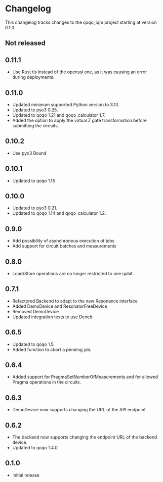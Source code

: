 # Changelog

This changelog tracks changes to the qoqo_iqm project starting at version 0.1.0.

## Not released

## 0.11.1

* Use Rust tls instead of the openssl one, as it was causing an error during deployments.

## 0.11.0

* Updated minimum supported Python version to 3.10.
* Updated to pyo3 0.25.
* Updated to qoqo 1.21 and qoqo_calculator 1.7.
* Added the option to apply the virtual Z gate transformation before submitting the circuits.

## 0.10.2

* Use pyo3 Bound

## 0.10.1

* Updated to qoqo 1.15

## 0.10.0

* Updated to pyo3 0.21.
* Updated to qoqo 1.14 and qoqo_calculator 1.2.

## 0.9.0

* Add possibility of asynchronous execution of jobs
* Add support for circuit batches and measurements

## 0.8.0

* Load/Store operations are no longer restricted to one qubit.

## 0.7.1

* Refactored Backend to adapt to the new Resonance interface
* Added DemoDevice and ResonatorFreeDevice
* Removed DemoDevice
* Updated integration tests to use Deneb

## 0.6.5

* Updated to qoqo 1.5
* Added function to abort a pending job. 

## 0.6.4

* Added support for PragmaSetNumberOfMeasurements and for allowed Pragma operations in the circuits.

## 0.6.3

* DemoDevice now supports changing the URL of the API endpoint

## 0.6.2

* The backend now supports changing the endpoint URL of the backend device.
* Updated to qoqo 1.4.0

## 0.1.0

* Initial release
